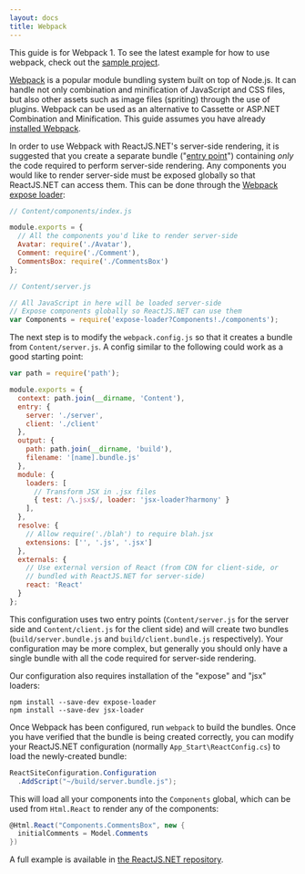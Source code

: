 ```yaml
---
layout: docs
title: Webpack
---
```


This guide is for Webpack 1. To see the latest example for how to use webpack, check out the [sample project](https://github.com/reactjs/React.NET/tree/master/src/React.Sample.Webpack).

[Webpack](http://webpack.github.io/docs/what-is-webpack.html) is a popular module bundling system built on top of Node.js. It can handle not only combination and minification of JavaScript and CSS files, but also other assets such as image files (spriting) through the use of plugins. Webpack can be used as an alternative to Cassette or ASP.NET Combination and Minification. This guide assumes you have already [installed Webpack](http://webpack.github.io/docs/installation.html).

In order to use Webpack with ReactJS.NET's server-side rendering, it is suggested that you create a separate bundle ("[entry point](http://webpack.github.io/docs/multiple-entry-points.html)") containing *only* the code required to perform server-side rendering. Any components you would like to render server-side must be exposed globally so that ReactJS.NET can access them. This can be done through the [Webpack expose loader](https://github.com/webpack/expose-loader):

```javascript
// Content/components/index.js

module.exports = {
  // All the components you'd like to render server-side
  Avatar: require('./Avatar'),
  Comment: require('./Comment'),
  CommentsBox: require('./CommentsBox')
};
```
```javascript
// Content/server.js

// All JavaScript in here will be loaded server-side
// Expose components globally so ReactJS.NET can use them
var Components = require('expose-loader?Components!./components');
```

The next step is to modify the `webpack.config.js` so that it creates a bundle from `Content/server.js`. A config similar to the following could work as a good starting point:

```javascript
var path = require('path');

module.exports = {
  context: path.join(__dirname, 'Content'),
  entry: {
    server: './server',
    client: './client'
  },
  output: {
    path: path.join(__dirname, 'build'),
    filename: '[name].bundle.js'
  },
  module: {
    loaders: [
      // Transform JSX in .jsx files
      { test: /\.jsx$/, loader: 'jsx-loader?harmony' }
    ],
  },
  resolve: {
    // Allow require('./blah') to require blah.jsx
    extensions: ['', '.js', '.jsx']
  },
  externals: {
    // Use external version of React (from CDN for client-side, or
    // bundled with ReactJS.NET for server-side)
    react: 'React'
  }
};
```

This configuration uses two entry points (`Content/server.js` for the server side and `Content/client.js` for the client side) and will create two bundles (`build/server.bundle.js` and `build/client.bundle.js` respectively). Your configuration may be more complex, but generally you should only have a single bundle with all the code required for server-side rendering.

Our configuration also requires installation of the "expose" and "jsx" loaders:

```
npm install --save-dev expose-loader
npm install --save-dev jsx-loader
```

Once Webpack has been configured, run `webpack` to build the bundles. Once you have verified that the bundle is being created correctly, you can modify your ReactJS.NET configuration (normally `App_Start\ReactConfig.cs`) to load the newly-created bundle:

```csharp
ReactSiteConfiguration.Configuration
  .AddScript("~/build/server.bundle.js");
```

This will load all your components into the `Components` global, which can be used from `Html.React` to render any of the components:

```csharp
@Html.React("Components.CommentsBox", new {
  initialComments = Model.Comments
})
```

A full example is available in [the ReactJS.NET repository](https://github.com/reactjs/React.NET/tree/master/src/React.Sample.Webpack).

